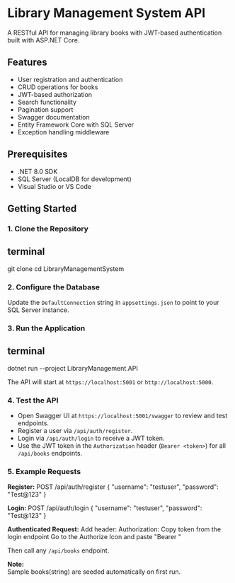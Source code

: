 # Library Management System API

A RESTful API for managing library books with JWT-based authentication built with ASP.NET Core.

## Features

- User registration and authentication
- CRUD operations for books
- JWT-based authorization
- Search functionality
- Pagination support
- Swagger documentation
- Entity Framework Core with SQL Server
- Exception handling middleware

## Prerequisites

- .NET 8.0 SDK
- SQL Server (LocalDB for development)
- Visual Studio or VS Code

## Getting Started

### 1. Clone the Repository

## terminal
git clone <your-repository-url>
cd LibraryManagementSystem


### 2. Configure the Database

Update the `DefaultConnection` string in `appsettings.json` to point to your SQL Server instance.

### 3. Run the Application

## terminal
dotnet run --project LibraryManagement.API


The API will start at `https://localhost:5001` or `http://localhost:5000`.

### 4. Test the API

- Open Swagger UI at `https://localhost:5001/swagger` to review and test endpoints.
- Register a user via `/api/auth/register`.
- Login via `/api/auth/login` to receive a JWT token.
- Use the JWT token in the `Authorization` header (`Bearer <token>`) for all `/api/books` endpoints.

### 5. Example Requests

**Register:**
POST /api/auth/register
{
  "username": "testuser",
  "password": "Test@123"
}

**Login:**
POST /api/auth/login
{
  "username": "testuser",
  "password": "Test@123"
}

**Authenticated Request:**
Add header: Authorization: 
Copy token from the login endpoint 
Go to the Authorize Icon and paste
"Bearer <your-jwt-token>"

Then call any `/api/books` endpoint.



**Note:**  
Sample books(string) are seeded automatically on first run.